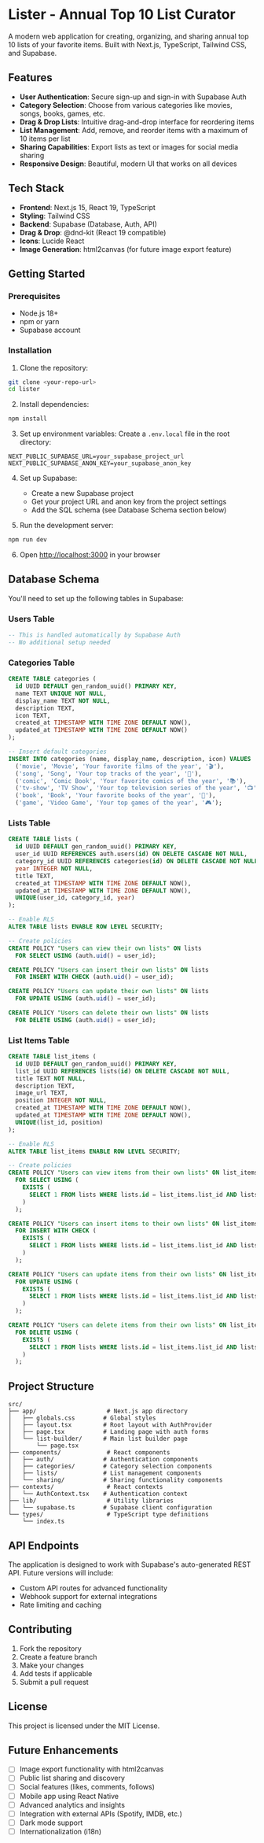 # Lister - Annual Top 10 List Curator

A modern web application for creating, organizing, and sharing annual top 10 lists of your favorite items. Built with Next.js, TypeScript, Tailwind CSS, and Supabase.

## Features

- **User Authentication**: Secure sign-up and sign-in with Supabase Auth
- **Category Selection**: Choose from various categories like movies, songs, books, games, etc.
- **Drag & Drop Lists**: Intuitive drag-and-drop interface for reordering items
- **List Management**: Add, remove, and reorder items with a maximum of 10 items per list
- **Sharing Capabilities**: Export lists as text or images for social media sharing
- **Responsive Design**: Beautiful, modern UI that works on all devices

## Tech Stack

- **Frontend**: Next.js 15, React 19, TypeScript
- **Styling**: Tailwind CSS
- **Backend**: Supabase (Database, Auth, API)
- **Drag & Drop**: @dnd-kit (React 19 compatible)
- **Icons**: Lucide React
- **Image Generation**: html2canvas (for future image export feature)

## Getting Started

### Prerequisites

- Node.js 18+ 
- npm or yarn
- Supabase account

### Installation

1. Clone the repository:
```bash
git clone <your-repo-url>
cd lister
```

2. Install dependencies:
```bash
npm install
```

3. Set up environment variables:
Create a `.env.local` file in the root directory:
```env
NEXT_PUBLIC_SUPABASE_URL=your_supabase_project_url
NEXT_PUBLIC_SUPABASE_ANON_KEY=your_supabase_anon_key
```

4. Set up Supabase:
   - Create a new Supabase project
   - Get your project URL and anon key from the project settings
   - Add the SQL schema (see Database Schema section below)

5. Run the development server:
```bash
npm run dev
```

6. Open [http://localhost:3000](http://localhost:3000) in your browser

## Database Schema

You'll need to set up the following tables in Supabase:

### Users Table
```sql
-- This is handled automatically by Supabase Auth
-- No additional setup needed
```

### Categories Table
```sql
CREATE TABLE categories (
  id UUID DEFAULT gen_random_uuid() PRIMARY KEY,
  name TEXT UNIQUE NOT NULL,
  display_name TEXT NOT NULL,
  description TEXT,
  icon TEXT,
  created_at TIMESTAMP WITH TIME ZONE DEFAULT NOW(),
  updated_at TIMESTAMP WITH TIME ZONE DEFAULT NOW()
);

-- Insert default categories
INSERT INTO categories (name, display_name, description, icon) VALUES
  ('movie', 'Movie', 'Your favorite films of the year', '🎬'),
  ('song', 'Song', 'Your top tracks of the year', '🎵'),
  ('comic', 'Comic Book', 'Your favorite comics of the year', '📚'),
  ('tv-show', 'TV Show', 'Your top television series of the year', '📺'),
  ('book', 'Book', 'Your favorite books of the year', '📖'),
  ('game', 'Video Game', 'Your top games of the year', '🎮');
```

### Lists Table
```sql
CREATE TABLE lists (
  id UUID DEFAULT gen_random_uuid() PRIMARY KEY,
  user_id UUID REFERENCES auth.users(id) ON DELETE CASCADE NOT NULL,
  category_id UUID REFERENCES categories(id) ON DELETE CASCADE NOT NULL,
  year INTEGER NOT NULL,
  title TEXT,
  created_at TIMESTAMP WITH TIME ZONE DEFAULT NOW(),
  updated_at TIMESTAMP WITH TIME ZONE DEFAULT NOW(),
  UNIQUE(user_id, category_id, year)
);

-- Enable RLS
ALTER TABLE lists ENABLE ROW LEVEL SECURITY;

-- Create policies
CREATE POLICY "Users can view their own lists" ON lists
  FOR SELECT USING (auth.uid() = user_id);

CREATE POLICY "Users can insert their own lists" ON lists
  FOR INSERT WITH CHECK (auth.uid() = user_id);

CREATE POLICY "Users can update their own lists" ON lists
  FOR UPDATE USING (auth.uid() = user_id);

CREATE POLICY "Users can delete their own lists" ON lists
  FOR DELETE USING (auth.uid() = user_id);
```

### List Items Table
```sql
CREATE TABLE list_items (
  id UUID DEFAULT gen_random_uuid() PRIMARY KEY,
  list_id UUID REFERENCES lists(id) ON DELETE CASCADE NOT NULL,
  title TEXT NOT NULL,
  description TEXT,
  image_url TEXT,
  position INTEGER NOT NULL,
  created_at TIMESTAMP WITH TIME ZONE DEFAULT NOW(),
  updated_at TIMESTAMP WITH TIME ZONE DEFAULT NOW(),
  UNIQUE(list_id, position)
);

-- Enable RLS
ALTER TABLE list_items ENABLE ROW LEVEL SECURITY;

-- Create policies
CREATE POLICY "Users can view items from their own lists" ON list_items
  FOR SELECT USING (
    EXISTS (
      SELECT 1 FROM lists WHERE lists.id = list_items.list_id AND lists.user_id = auth.uid()
    )
  );

CREATE POLICY "Users can insert items to their own lists" ON list_items
  FOR INSERT WITH CHECK (
    EXISTS (
      SELECT 1 FROM lists WHERE lists.id = list_items.list_id AND lists.user_id = auth.uid()
    )
  );

CREATE POLICY "Users can update items from their own lists" ON list_items
  FOR UPDATE USING (
    EXISTS (
      SELECT 1 FROM lists WHERE lists.id = list_items.list_id AND lists.user_id = auth.uid()
    )
  );

CREATE POLICY "Users can delete items from their own lists" ON list_items
  FOR DELETE USING (
    EXISTS (
      SELECT 1 FROM lists WHERE lists.id = list_items.list_id AND lists.user_id = auth.uid()
    )
  );
```

## Project Structure

```
src/
├── app/                    # Next.js app directory
│   ├── globals.css        # Global styles
│   ├── layout.tsx         # Root layout with AuthProvider
│   ├── page.tsx           # Landing page with auth forms
│   └── list-builder/      # Main list builder page
│       └── page.tsx
├── components/             # React components
│   ├── auth/              # Authentication components
│   ├── categories/        # Category selection components
│   ├── lists/             # List management components
│   └── sharing/           # Sharing functionality components
├── contexts/               # React contexts
│   └── AuthContext.tsx    # Authentication context
├── lib/                    # Utility libraries
│   └── supabase.ts        # Supabase client configuration
└── types/                  # TypeScript type definitions
    └── index.ts
```

## API Endpoints

The application is designed to work with Supabase's auto-generated REST API. Future versions will include:

- Custom API routes for advanced functionality
- Webhook support for external integrations
- Rate limiting and caching

## Contributing

1. Fork the repository
2. Create a feature branch
3. Make your changes
4. Add tests if applicable
5. Submit a pull request

## License

This project is licensed under the MIT License.

## Future Enhancements

- [ ] Image export functionality with html2canvas
- [ ] Public list sharing and discovery
- [ ] Social features (likes, comments, follows)
- [ ] Mobile app using React Native
- [ ] Advanced analytics and insights
- [ ] Integration with external APIs (Spotify, IMDB, etc.)
- [ ] Dark mode support
- [ ] Internationalization (i18n)
